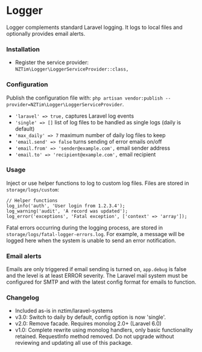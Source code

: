# Logger

Logger complements standard Laravel logging.
It logs to local files and optionally provides email alerts.

### Installation

* Register the service provider: `NZTim\Logger\LoggerServiceProvider::class,`

### Configuration

Publish the configuration file with: `php artisan vendor:publish --provider=NZTim\Logger\LoggerServiceProvider`.

* `'laravel' => true,` captures Laravel log events
* `'single' => []` list of log files to be handled as single logs (daily is default)
* `'max_daily' => 7` maximum number of daily log files to keep
* `'email.send' => false` turns sending of error emails on/off
* `'email.from' => 'sender@example.com',` email sender address
* `'email.to' => 'recipient@example.com',` email recipient

### Usage

Inject or use helper functions to log to custom log files. Files are stored in `storage/logs/custom`:

```
// Helper functions
log_info('auth', 'User login from 1.2.3.4');
log_warning('audit', 'A record was updated');
log_error('exceptions', 'Fatal exception', ['context' => 'array']);
```

Fatal errors occurring during the logging process, are stored in `storage/logs/fatal-logger-errors.log`.
For example, a message will be logged here when the system is unable to send an error notification.

### Email alerts

Emails are only triggered if email sending is turned on, `app.debug` is false and the level is at least ERROR severity.
The Laravel mail system must be configured for SMTP and with the latest config format for emails to function.

### Changelog

* Included as-is in nztim/laravel-systems
* v3.0: Switch to daily by default, config option is now 'single'.
* v2.0: Remove facade. Requires monolog 2.0+ (Laravel 6.0)
* v1.0: Complete rewrite using monolog handlers, only basic functionality retained. RequestInfo method removed. Do not upgrade without reviewing and updating all use of this package.
